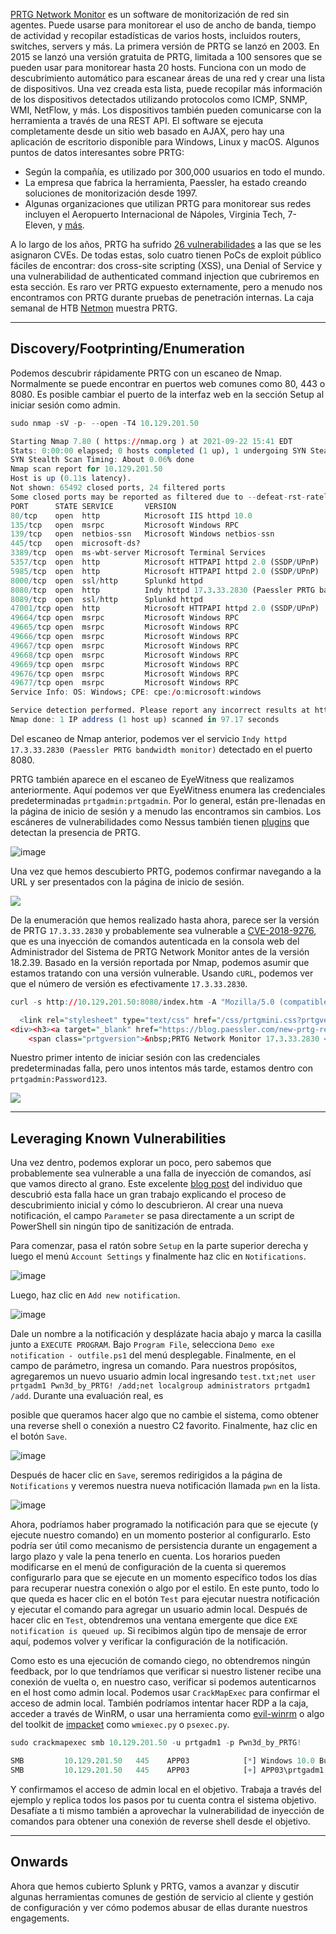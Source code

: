 [PRTG Network Monitor](https://www.paessler.com/prtg) es un software de monitorización de red sin agentes. Puede usarse para monitorear el uso de ancho de banda, tiempo de actividad y recopilar estadísticas de varios hosts, incluidos routers, switches, servers y más. La primera versión de PRTG se lanzó en 2003. En 2015 se lanzó una versión gratuita de PRTG, limitada a 100 sensores que se pueden usar para monitorear hasta 20 hosts. Funciona con un modo de descubrimiento automático para escanear áreas de una red y crear una lista de dispositivos. Una vez creada esta lista, puede recopilar más información de los dispositivos detectados utilizando protocolos como ICMP, SNMP, WMI, NetFlow, y más. Los dispositivos también pueden comunicarse con la herramienta a través de una REST API. El software se ejecuta completamente desde un sitio web basado en AJAX, pero hay una aplicación de escritorio disponible para Windows, Linux y macOS. Algunos puntos de datos interesantes sobre PRTG:

- Según la compañía, es utilizado por 300,000 usuarios en todo el mundo.
- La empresa que fabrica la herramienta, Paessler, ha estado creando soluciones de monitorización desde 1997.
- Algunas organizaciones que utilizan PRTG para monitorear sus redes incluyen el Aeropuerto Internacional de Nápoles, Virginia Tech, 7-Eleven, y [más](https://www.paessler.com/company/casestudies).

A lo largo de los años, PRTG ha sufrido [26 vulnerabilidades](https://www.cvedetails.com/vulnerability-list/vendor_id-5034/product_id-35656/Paessler-Prtg-Network-Monitor.html) a las que se les asignaron CVEs. De todas estas, solo cuatro tienen PoCs de exploit público fáciles de encontrar: dos cross-site scripting (XSS), una Denial of Service y una vulnerabilidad de authenticated command injection que cubriremos en esta sección. Es raro ver PRTG expuesto externamente, pero a menudo nos encontramos con PRTG durante pruebas de penetración internas. La caja semanal de HTB [Netmon](https://0xdf.gitlab.io/2019/06/29/htb-netmon.html) muestra PRTG.

---

## Discovery/Footprinting/Enumeration

Podemos descubrir rápidamente PRTG con un escaneo de Nmap. Normalmente se puede encontrar en puertos web comunes como 80, 443 o 8080. Es posible cambiar el puerto de la interfaz web en la sección Setup al iniciar sesión como admin.

```r
sudo nmap -sV -p- --open -T4 10.129.201.50

Starting Nmap 7.80 ( https://nmap.org ) at 2021-09-22 15:41 EDT
Stats: 0:00:00 elapsed; 0 hosts completed (1 up), 1 undergoing SYN Stealth Scan
SYN Stealth Scan Timing: About 0.06% done
Nmap scan report for 10.129.201.50
Host is up (0.11s latency).
Not shown: 65492 closed ports, 24 filtered ports
Some closed ports may be reported as filtered due to --defeat-rst-ratelimit
PORT      STATE SERVICE       VERSION
80/tcp    open  http          Microsoft IIS httpd 10.0
135/tcp   open  msrpc         Microsoft Windows RPC
139/tcp   open  netbios-ssn   Microsoft Windows netbios-ssn
445/tcp   open  microsoft-ds?
3389/tcp  open  ms-wbt-server Microsoft Terminal Services
5357/tcp  open  http          Microsoft HTTPAPI httpd 2.0 (SSDP/UPnP)
5985/tcp  open  http          Microsoft HTTPAPI httpd 2.0 (SSDP/UPnP)
8000/tcp  open  ssl/http      Splunkd httpd
8080/tcp  open  http          Indy httpd 17.3.33.2830 (Paessler PRTG bandwidth monitor)
8089/tcp  open  ssl/http      Splunkd httpd
47001/tcp open  http          Microsoft HTTPAPI httpd 2.0 (SSDP/UPnP)
49664/tcp open  msrpc         Microsoft Windows RPC
49665/tcp open  msrpc         Microsoft Windows RPC
49666/tcp open  msrpc         Microsoft Windows RPC
49667/tcp open  msrpc         Microsoft Windows RPC
49668/tcp open  msrpc         Microsoft Windows RPC
49669/tcp open  msrpc         Microsoft Windows RPC
49676/tcp open  msrpc         Microsoft Windows RPC
49677/tcp open  msrpc         Microsoft Windows RPC
Service Info: OS: Windows; CPE: cpe:/o:microsoft:windows

Service detection performed. Please report any incorrect results at https://nmap.org/submit/ .
Nmap done: 1 IP address (1 host up) scanned in 97.17 seconds
```

Del escaneo de Nmap anterior, podemos ver el servicio `Indy httpd 17.3.33.2830 (Paessler PRTG bandwidth monitor)` detectado en el puerto 8080.

PRTG también aparece en el escaneo de EyeWitness que realizamos anteriormente. Aquí podemos ver que EyeWitness enumera las credenciales predeterminadas `prtgadmin:prtgadmin`. Por lo general, están pre-llenadas en la página de inicio de sesión y a menudo las encontramos sin cambios. Los escáneres de vulnerabilidades como Nessus también tienen [plugins](https://www.tenable.com/plugins/nessus/51874) que detectan la presencia de PRTG.

![image](https://academy.hackthebox.com/storage/modules/113/prtg_eyewitness.png)

Una vez que hemos descubierto PRTG, podemos confirmar navegando a la URL y ser presentados con la página de inicio de sesión.

![](https://academy.hackthebox.com/storage/modules/113/prtg_login.png)

De la enumeración que hemos realizado hasta ahora, parece ser la versión de PRTG `17.3.33.2830` y probablemente sea vulnerable a [CVE-2018-9276](https://nvd.nist.gov/vuln/detail/CVE-2018-9276), que es una inyección de comandos autenticada en la consola web del Administrador del Sistema de PRTG Network Monitor antes de la versión 18.2.39. Basado en la versión reportada por Nmap, podemos asumir que estamos tratando con una versión vulnerable. Usando `cURL`, podemos ver que el número de versión es efectivamente `17.3.33.2830`.

```r
curl -s http://10.129.201.50:8080/index.htm -A "Mozilla/5.0 (compatible; MSIE 7.01; Windows NT 5.0)" | grep version

  <link rel="stylesheet" type="text/css" href="/css/prtgmini.css?prtgversion=17.3.33.2830__" media="print,screen,projection" />
<div><h3><a target="_blank" href="https://blog.paessler.com/new-prtg-release-21.3.70-with-new-azure-hpe-and-redfish-sensors">New PRTG release 21.3.70 with new Azure, HPE, and Redfish sensors</a></h3><p>Just a short while ago, I introduced you to PRTG Release 21.3.69, with a load of new sensors, and now the next version is ready for installation. And this version also comes with brand new stuff!</p></div>
    <span class="prtgversion">&nbsp;PRTG Network Monitor 17.3.33.2830 </span>
```

Nuestro primer intento de iniciar sesión con las credenciales predeterminadas falla, pero unos intentos más tarde, estamos dentro con `prtgadmin:Password123`.

![](https://academy.hackthebox.com/storage/modules/113/prtg_logged_in.png)

---

## Leveraging Known Vulnerabilities

Una vez dentro, podemos explorar un poco, pero sabemos que probablemente sea vulnerable a una falla de inyección de comandos, así que vamos directo al grano. Este excelente [blog post](https://www.codewatch.org/blog/?p=453) del individuo que descubrió esta falla hace un gran trabajo explicando el proceso de descubrimiento inicial y cómo lo descubrieron. Al crear una nueva notificación, el campo `Parameter` se pasa directamente a un script de PowerShell sin ningún tipo de sanitización de entrada.

Para comenzar, pasa el ratón sobre `Setup` en la parte superior derecha y luego el menú `Account Settings` y finalmente haz clic en `Notifications`.

![image](https://academy.hackthebox.com/storage/modules/113/prtg_notifications.png)

Luego, haz clic en `Add new notification`.

![image](https://academy.hackthebox.com/storage/modules/113/prtg_add.png)

Dale un nombre a la notificación y desplázate hacia abajo y marca la casilla junto a `EXECUTE PROGRAM`. Bajo `Program File`, selecciona `Demo exe notification - outfile.ps1` del menú desplegable. Finalmente, en el campo de parámetro, ingresa un comando. Para nuestros propósitos, agregaremos un nuevo usuario admin local ingresando `test.txt;net user prtgadm1 Pwn3d_by_PRTG! /add;net localgroup administrators prtgadm1 /add`. Durante una evaluación real, es

 posible que queramos hacer algo que no cambie el sistema, como obtener una reverse shell o conexión a nuestro C2 favorito. Finalmente, haz clic en el botón `Save`.

![image](https://academy.hackthebox.com/storage/modules/113/prtg_execute.png)

Después de hacer clic en `Save`, seremos redirigidos a la página de `Notifications` y veremos nuestra nueva notificación llamada `pwn` en la lista.

![image](https://academy.hackthebox.com/storage/modules/113/prtg_pwn.png)

Ahora, podríamos haber programado la notificación para que se ejecute (y ejecute nuestro comando) en un momento posterior al configurarlo. Esto podría ser útil como mecanismo de persistencia durante un engagement a largo plazo y vale la pena tenerlo en cuenta. Los horarios pueden modificarse en el menú de configuración de la cuenta si queremos configurarlo para que se ejecute en un momento específico todos los días para recuperar nuestra conexión o algo por el estilo. En este punto, todo lo que queda es hacer clic en el botón `Test` para ejecutar nuestra notificación y ejecutar el comando para agregar un usuario admin local. Después de hacer clic en `Test`, obtendremos una ventana emergente que dice `EXE notification is queued up`. Si recibimos algún tipo de mensaje de error aquí, podemos volver y verificar la configuración de la notificación.

Como esto es una ejecución de comando ciego, no obtendremos ningún feedback, por lo que tendríamos que verificar si nuestro listener recibe una conexión de vuelta o, en nuestro caso, verificar si podemos autenticarnos en el host como admin local. Podemos usar `CrackMapExec` para confirmar el acceso de admin local. También podríamos intentar hacer RDP a la caja, acceder a través de WinRM, o usar una herramienta como [evil-winrm](https://github.com/Hackplayers/evil-winrm) o algo del toolkit de [impacket](https://github.com/SecureAuthCorp/impacket) como `wmiexec.py` o `psexec.py`.

```r
sudo crackmapexec smb 10.129.201.50 -u prtgadm1 -p Pwn3d_by_PRTG! 

SMB         10.129.201.50   445    APP03            [*] Windows 10.0 Build 17763 (name:APP03) (domain:APP03) (signing:False) (SMBv1:False)
SMB         10.129.201.50   445    APP03            [+] APP03\prtgadm1:Pwn3d_by_PRTG! (Pwn3d!)
```

Y confirmamos el acceso de admin local en el objetivo. Trabaja a través del ejemplo y replica todos los pasos por tu cuenta contra el sistema objetivo. Desafíate a ti mismo también a aprovechar la vulnerabilidad de inyección de comandos para obtener una conexión de reverse shell desde el objetivo.

---

## Onwards

Ahora que hemos cubierto Splunk y PRTG, vamos a avanzar y discutir algunas herramientas comunes de gestión de servicio al cliente y gestión de configuración y ver cómo podemos abusar de ellas durante nuestros engagements.